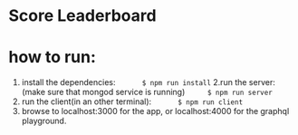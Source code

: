 # Score Leaderboard

# how to run:
1. install the dependencies:
`      $ npm run install`
2.run the server: (make sure that mongod service is running)
`     $ npm run server`
3. run the client(in an other terminal):
`      $ npm run client`
4. browse to localhost:3000 for the app, or localhost:4000 for the graphql playground.
